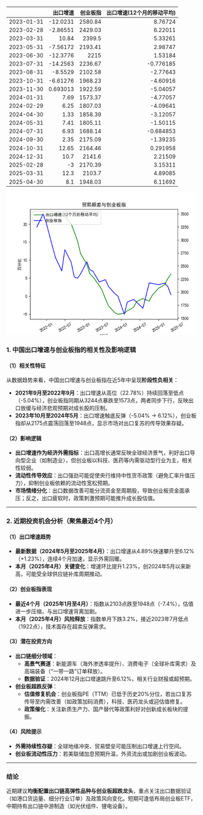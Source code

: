 |            |   出口增速 |   创业板指 |   出口增速(12个月的移动平均) |
|:-----------|-----------:|-----------:|-----------------------------:|
| 2023-01-31 | -12.0231   |    2580.84 |                     8.76724  |
| 2023-02-28 |  -2.86551  |    2429.03 |                     6.22011  |
| 2023-03-31 |  10.84     |    2399.5  |                     5.33261  |
| 2023-05-31 |  -7.56172  |    2193.41 |                     2.98747  |
| 2023-06-30 | -12.3776   |    2215    |                     1.53184  |
| 2023-07-31 | -14.2563   |    2236.67 |                    -0.776185 |
| 2023-08-31 |  -8.5529   |    2102.58 |                    -2.77643  |
| 2023-10-31 |  -6.61276  |    1968.23 |                    -4.60916  |
| 2023-11-30 |   0.693013 |    1922.59 |                    -5.04057  |
| 2024-01-31 |   7.69     |    1573.37 |                    -4.77057  |
| 2024-02-29 |   6.25     |    1807.03 |                    -4.09641  |
| 2024-04-30 |   1.33     |    1858.39 |                    -3.12057  |
| 2024-05-31 |   7.41     |    1805.11 |                    -1.50115  |
| 2024-07-31 |   6.93     |    1688.14 |                    -0.684853 |
| 2024-09-30 |   2.35     |    2175.09 |                    -1.39235  |
| 2024-10-31 |  12.65     |    2164.46 |                     0.291958 |
| 2024-12-31 |  10.7      |    2141.6  |                     2.21509  |
| 2025-02-28 |  -3        |    2170.39 |                     3.15311  |
| 2025-03-31 |  12.3      |    2103.7  |                     4.89085  |
| 2025-04-30 |   8.1      |    1948.03 |                     6.11692  |

![图](output_cybz.png)



### 1. 中国出口增速与创业板指的相关性及影响逻辑

#### （1）相关性特征
从数据趋势来看，中国出口增速与创业板指在近5年中呈现**阶段性负相关**：
- **2021年9月至2022年9月**：出口增速从高位（22.78%）持续回落至低点（-5.04%），创业板指同期从3244点暴跌至1573点，两者同步下行，反映出口放缓与经济悲观预期对成长股的压制。
- **2023年10月至2024年5月**：出口增速触底反弹（-5.04% → 6.12%），创业板指却从2175点震荡回落至1948点，显示市场对出口复苏的传导效果存疑。

#### （2）影响逻辑
- **出口增速作为经济外需指标**：出口高增长通常反映全球经济景气，利好出口导向型企业（如制造业），但创业板以科技、医药等内需驱动型行业为主，相关性较弱。
- **流动性传导效应**：出口强劲可能促使央行维持中性货币政策（避免汇率升值压力），抑制创业板依赖的流动性宽松预期。
- **市场情绪分化**：出口数据改善可能分流资金至周期股，导致创业板资金面承压；反之，出口疲软时，政策刺激预期可能推升成长股估值。

---

### 2. 近期投资机会分析（聚焦最近4个月）

#### （1）出口增速趋势
- **最新数据（2024年5月至2025年4月）**：出口增速从4.89%快速攀升至6.12%（+1.23%），连续4个月加速，显示外需回暖。
- **本月（2025年4月）关键变化**：增速环比提升1.23%，创2024年5月以来新高，可能受全球供应链补库周期推动。

#### （2）创业板指表现
- **最近4个月（2025年1月至4月）**：指数从2103点跌至1948点（-7.4%），估值进一步压缩，与出口增速背离加剧。
- **本月（2025年4月）风险释放**：指数单月下跌3.2%，接近2023年7月低点（1922点），技术面存在超卖反弹需求。

#### （3）潜在投资方向
- **出口链细分领域**：
  - **高景气赛道**：新能源车（海外渗透率提升）、消费电子（全球补库需求）及高端装备（“一带一路”订单释放）。
  - **数据验证**：2024年12月出口增速跳升至6.12%，相关行业财报或超预期。
- **创业板超跌反弹**：
  - **估值修复机会**：创业板指PE（TTM）已低于历史20%分位，若出口复苏传导至内需改善（如政策加码消费），科技、医药龙头或迎估值修复。
  - **政策催化**：关注新质生产力、国产替代等政策利好对创新成长板块的提振。

#### （4）风险提示
- **外需持续性存疑**：全球地缘冲突、贸易壁垒可能压制出口增速上行空间。
- **创业板流动性压力**：若美联储加息预期升温，外资流出或加剧创业板波动。

---

### 结论
近期建议**均衡配置出口链高弹性品种与创业板超跌龙头**，重点关注出口数据验证（如港口货运量、细分行业订单）及政策风向变化。短期可逢低布局创业板ETF，中期持有出口链中游制造（如光伏组件、锂电设备）。